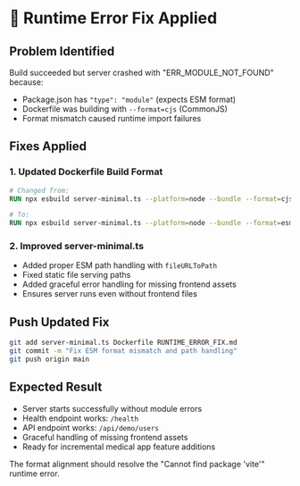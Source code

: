 # 🔧 Runtime Error Fix Applied

## Problem Identified
Build succeeded but server crashed with "ERR_MODULE_NOT_FOUND" because:
- Package.json has `"type": "module"` (expects ESM format)
- Dockerfile was building with `--format=cjs` (CommonJS)
- Format mismatch caused runtime import failures

## Fixes Applied

### 1. Updated Dockerfile Build Format
```dockerfile
# Changed from:
RUN npx esbuild server-minimal.ts --platform=node --bundle --format=cjs --outdir=dist

# To:
RUN npx esbuild server-minimal.ts --platform=node --bundle --format=esm --outdir=dist
```

### 2. Improved server-minimal.ts
- Added proper ESM path handling with `fileURLToPath`
- Fixed static file serving paths
- Added graceful error handling for missing frontend assets
- Ensures server runs even without frontend files

## Push Updated Fix
```bash
git add server-minimal.ts Dockerfile RUNTIME_ERROR_FIX.md
git commit -m "Fix ESM format mismatch and path handling"
git push origin main
```

## Expected Result
- Server starts successfully without module errors
- Health endpoint works: `/health`
- API endpoint works: `/api/demo/users`
- Graceful handling of missing frontend assets
- Ready for incremental medical app feature additions

The format alignment should resolve the "Cannot find package 'vite'" runtime error.